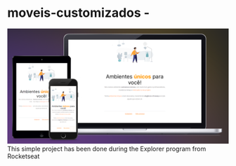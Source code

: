 # moveis-customizados -
<img src="https://raw.githubusercontent.com/forigo/moveis-customizados/master/github/preview.png"/>
This simple project has been done during the Explorer program from Rocketseat
